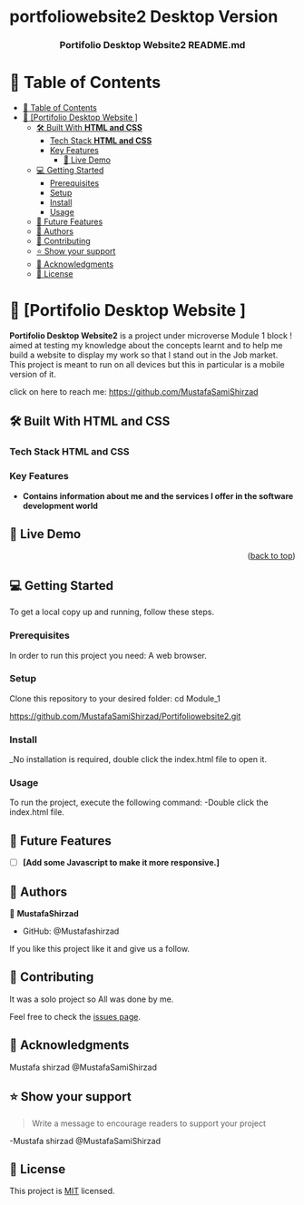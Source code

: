 # portfoliowebsite2 Desktop Version
<a name="readme-top"></a>


<div align="center">
  

  <h3><b>Portifolio Desktop Website2 README.md</b></h3>

</div>

# 📗 Table of Contents

- [📗 Table of Contents](#-table-of-contents)
- [📖 \[Portifolio Desktop Website \] ](#-portifolio-Desktop-website2---)
  - [🛠 Built With **HTML and CSS**](#-built-with-html-and-css)
    - [Tech Stack **HTML and CSS**](#tech-stack-html-and-css)
    - [Key Features ](#key-features-)
      - [🚀 Live Demo](#live-demo)
  - [💻 Getting Started ](#-getting-started-)
    - [Prerequisites](#prerequisites)
    - [Setup](#setup)
    - [Install](#install)
    - [Usage](#usage)
  - [🔭 Future Features ](#-future-features-)
  - [👥 Authors ](#-authors-)
  - [🤝 Contributing](#contributing)
  - [⭐️ Show your support](#support)
  - [🙏 Acknowledgments ](#-acknowledgments-)
  - [📝 License ](#-license-)


# 📖 [Portifolio Desktop Website ] <a name="about-project"></a>
**Portifolio Desktop Website2** is a project under microverse Module 1 block ! aimed at testing my knowledge about the concepts learnt and to help me build a website to display my work so that I stand out in the Job market.
This project is meant to run on all devices but this in particular is a mobile version of it.

click on here to reach me: https://github.com/MustafaSamiShirzad


## 🛠 Built With **HTML and CSS**

### Tech Stack **HTML and CSS**
### Key Features <a name="key-features"></a>
- **Contains information about me and the services I offer in the software development world**

## 🚀 Live Demo <a name="live-demo"></a>





<p align="right">(<a href="#readme-top">back to top</a>)</p>

## 💻 Getting Started <a name="getting-started"></a>

To get a local copy up and running, follow these steps.

### Prerequisites

In order to run this project you need: A web browser.
### Setup

Clone this repository to your desired folder:
cd Module_1 

https://github.com/MustafaSamiShirzad/Portifoliowebsite2.git

### Install

_No installation is required, double click the index.html file to open it.

### Usage

To run the project, execute the following command:
-Double click the index.html file.

## 🔭 Future Features <a name="future-features"></a>

- [ ] **[Add some Javascript to make it more responsive.]**

## 👥 Authors <a name="authors"></a>

👤 **MustafaShirzad**

- GitHub: @Mustafashirzad


If you like this project like it and give us a follow.

## 🤝 Contributing <a name="contributing"></a>

It was a solo project so All was done by me.

Feel free to check the [issues page](../../issues/).

## 🙏 Acknowledgments <a name="acknowledgements"></a>

Mustafa shirzad @MustafaSamiShirzad

## ⭐️ Show your support <a name="support"></a>

> Write a message to encourage readers to support your project

-Mustafa shirzad @MustafaSamiShirzad




## 📝 License <a name="license"></a>

This project is [MIT](./LICENSE) licensed.





